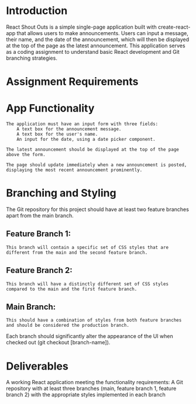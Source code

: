 # Introduction
React Shout Outs is a simple single-page application built with create-react-app that allows users to make announcements. Users can input a message, their name, and the date of the announcement, which will then be displayed at the top of the page as the latest announcement. This application serves as a coding assignment to understand basic React development and Git branching strategies.

# Assignment Requirements
# App Functionality
    The application must have an input form with three fields:
        A text box for the announcement message.
        A text box for the user's name.
        An input for the date, using a date picker component.
    
    The latest announcement should be displayed at the top of the page above the form.
    
    The page should update immediately when a new announcement is posted, displaying the most recent announcement prominently.

# Branching and Styling
The Git repository for this project should have at least two feature branches apart from the main branch.
## Feature Branch 1:
    This branch will contain a specific set of CSS styles that are different from the main and the second feature branch.
## Feature Branch 2: 
    This branch will have a distinctly different set of CSS styles compared to the main and the first feature branch.
## Main Branch: 
    This should have a combination of styles from both feature branches and should be considered the production branch.
Each branch should significantly alter the appearance of the UI when checked out (git checkout [branch-name]).

# Deliverables
A working React application meeting the functionality requirements:
A Git repository with at least three branches (main, feature branch 1, feature branch 2) with the appropriate styles implemented in each branch
